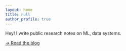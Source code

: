 ```yaml
---
layout: home
title: null
author_profile: true
---
```


Hey! I write public research notes on ML, data systems.

[→ Read the blog](/blog/)
